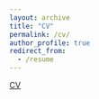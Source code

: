 ```yaml
---
layout: archive
title: "CV"
permalink: /cv/
author_profile: true
redirect_from:
  - /resume
---
```


[CV](CV.pdf)
